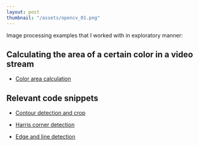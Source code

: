 ```yaml
---
layout: post
thumbnail: "/assets/opencv_01.png"
---
```


Image processing examples that I worked with in exploratory manner: 


Calculating the area of a certain color in a video stream
---------------------------------------------------------


- [Color area calculation](https://github.com/bkocis/openCV_project_color_area)



Relevant code snippets
----------------------

- [Contour detection and crop](https://gist.github.com/bkocis/e08716f67313ffc7454c087bfd188a1e)

- [Harris corner detection](https://gist.github.com/bkocis/15fb748a0b5f842c237b1cd59047e2ce)

- [Edge and line detection](https://gist.github.com/bkocis/ac7705ae1f3273b99b9473c2c6794edf)
